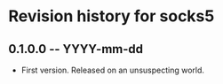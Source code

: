 # Revision history for socks5

## 0.1.0.0 -- YYYY-mm-dd

- First version. Released on an unsuspecting world.
